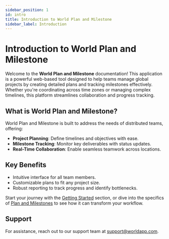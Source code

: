 ```yaml
---
sidebar_position: 1
id: intro
title: Introduction to World Plan and Milestone
sidebar_label: Introduction
---
```


# Introduction to World Plan and Milestone

Welcome to the **World Plan and Milestone** documentation! This application is a powerful web-based tool designed to help teams manage global projects by creating detailed plans and tracking milestones effectively. Whether you're coordinating across time zones or managing complex timelines, this platform streamlines collaboration and progress tracking.

## What is World Plan and Milestone?

World Plan and Milestone is built to address the needs of distributed teams, offering:

- **Project Planning**: Define timelines and objectives with ease.
- **Milestone Tracking**: Monitor key deliverables with status updates.
- **Real-Time Collaboration**: Enable seamless teamwork across locations.

## Key Benefits

- Intuitive interface for all team members.
- Customizable plans to fit any project size.
- Robust reporting to track progress and identify bottlenecks.

Start your journey with the [Getting Started](#getting-started) section, or dive into the specifics of [Plan and Milestones](#plan-milestones) to see how it can transform your workflow.

## Support

For assistance, reach out to our support team at [support@worldapp.com](mailto:support@worldapp.com).
